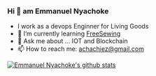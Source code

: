 ### Hi 👋 am Emmanuel Nyachoke

- I work as a devops Enginner for Living Goods
- 🌱 I’m currently learning  [FreeSewing](/freesewing)
- 💬 Ask me about ... IOT and Blockchain
- 📫 How to reach me: achachiez@gmail.com


[![Emmanuel Nyachoke's github stats](https://github-readme-stats.vercel.app/api?username=enyachoke)](https://github.com/anuraghazra/github-readme-stats)
